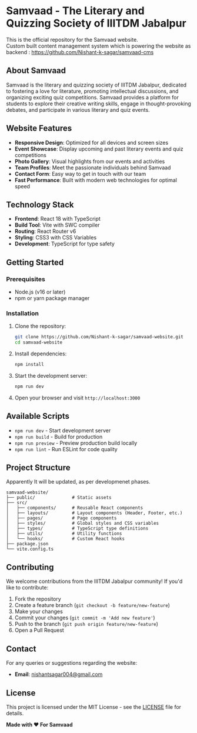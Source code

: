# Samvaad - The Literary and Quizzing Society of IIITDM Jabalpur

This is the official repository for the Samvaad website.  
Custom built content management system which is powering the website as backend : https://github.com/Nishant-k-sagar/samvaad-cms

## About Samvaad

Samvaad is the literary and quizzing society of IIITDM Jabalpur, dedicated to fostering a love for literature, promoting intellectual discussions, and organizing exciting quiz competitions. Samvaad provides a platform for students to explore their creative writing skills, engage in thought-provoking debates, and participate in various literary and quiz events.

## Website Features

- **Responsive Design**: Optimized for all devices and screen sizes
- **Event Showcase**: Display upcoming and past literary events and quiz competitions
- **Photo Gallery**: Visual highlights from our events and activities
- **Team Profiles**: Meet the passionate individuals behind Samvaad
- **Contact Form**: Easy way to get in touch with our team
- **Fast Performance**: Built with modern web technologies for optimal speed

## Technology Stack

- **Frontend**: React 18 with TypeScript
- **Build Tool**: Vite with SWC compiler
- **Routing**: React Router v6
- **Styling**: CSS3 with CSS Variables
- **Development**: TypeScript for type safety

## Getting Started

### Prerequisites

- Node.js (v16 or later)
- npm or yarn package manager

### Installation

1. Clone the repository:
   ```bash
   git clone https://github.com/Nishant-k-sagar/samvaad-website.git
   cd samvaad-website
   ```

2. Install dependencies:
   ```bash
   npm install
   ```

3. Start the development server:
   ```bash
   npm run dev
   ```

4. Open your browser and visit `http://localhost:3000`

## Available Scripts

- `npm run dev` - Start development server
- `npm run build` - Build for production
- `npm run preview` - Preview production build locally
- `npm run lint` - Run ESLint for code quality

## Project Structure

Apparently It will be updated, as per developmenet phases.

```
samvaad-website/
├── public/              # Static assets
├── src/
│   ├── components/      # Reusable React components
│   ├── layouts/         # Layout components (Header, Footer, etc.)
│   ├── pages/           # Page components
│   ├── styles/          # Global styles and CSS variables
│   ├── types/           # TypeScript type definitions
│   ├── utils/           # Utility functions
│   └── hooks/           # Custom React hooks
├── package.json
└── vite.config.ts
```

## Contributing

We welcome contributions from the IIITDM Jabalpur community! If you'd like to contribute:

1. Fork the repository
2. Create a feature branch (`git checkout -b feature/new-feature`)
3. Make your changes
4. Commit your changes (`git commit -m 'Add new feature'`)
5. Push to the branch (`git push origin feature/new-feature`)
6. Open a Pull Request

## Contact

For any queries or suggestions regarding the website:

- **Email**: nishantsagar004@gmail.com
<!-- - **Instagram**: [@samvaad_iiitdmj](https://instagram.com/samvaad_iiitdmj) -->
<!-- - **Facebook**: [Samvaad IIITDM Jabalpur](https://facebook.com/samvaadiiitdmj) -->

## License

This project is licensed under the MIT License - see the [LICENSE](LICENSE) file for details.

**Made with ❤️ For Samvaad**
